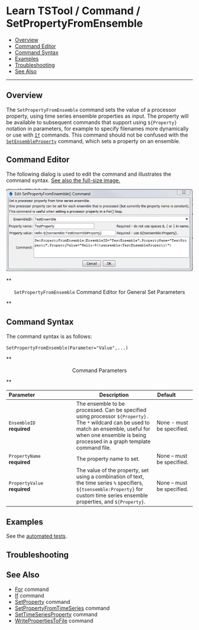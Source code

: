 # Learn TSTool / Command / SetPropertyFromEnsemble #

* [Overview](#overview)
* [Command Editor](#command-editor)
* [Command Syntax](#command-syntax)
* [Examples](#examples)
* [Troubleshooting](#troubleshooting)
* [See Also](#see-also)

-------------------------

## Overview ##

The `SetPropertyFromEnsemble` command sets the value of a processor property,
using time series ensemble properties as input.
The property will be available to subsequent commands that support using `${Property}` notation in parameters,
for example to specify filenames more dynamically or use with [`If`](../If/If) commands.
This command should not be confused with the [`SetEnsembleProperty`](../SetEnsembleProperty/SetEnsembleProperty) command,
which sets a property on an ensemble.

## Command Editor ##

The following dialog is used to edit the command and illustrates the command syntax.
<a href="../SetPropertyFromEnsemble.png">See also the full-size image.</a>

![SetPropertyFromEnsemble](SetPropertyFromEnsemble.png)

**<p style="text-align: center;">
`SetPropertyFromEnsemble` Command Editor for General Set Parameters
</p>**

## Command Syntax ##

The command syntax is as follows:

```text
SetPropertyFromEnsemble(Parameter="Value",...)
```
**<p style="text-align: center;">
Command Parameters
</p>**

| **Parameter**&nbsp;&nbsp;&nbsp;&nbsp;&nbsp;&nbsp;&nbsp;&nbsp;&nbsp;&nbsp;&nbsp;&nbsp;&nbsp;&nbsp;&nbsp;&nbsp;&nbsp;&nbsp;&nbsp;&nbsp;&nbsp;&nbsp;&nbsp;&nbsp;&nbsp;&nbsp; | **Description** | **Default**&nbsp;&nbsp;&nbsp;&nbsp;&nbsp;&nbsp;&nbsp;&nbsp;&nbsp;&nbsp; |
| --------------|-----------------|----------------- |
|`EnsembleID`<br>**required**|The ensemble to be processed.  Can be specified using processor `${Property}.`  The `*` wildcard can be used to match an ensemble, useful for when one ensemble is being processed in a graph template command file.|None - must be specified.|
|`PropertyName`<br>**required**|The property name to set.|None – must be specified.|
|`PropertyValue`<br>**required**|The value of the property, set using a combination of text, the time series `%` specifiers, `${tsensemble:Property}` for custom time series ensemble properties, and `${Property}`.|None – must be specified.|

## Examples ##

See the [automated tests](https://github.com/OpenWaterFoundation/cdss-app-tstool-test/tree/master/test/regression/commands/general/SetPropertyFromEnsemble).

## Troubleshooting ##

## See Also ##

* [For](../For/For) command
* [If](../If/If) command
* [SetProperty](../SetProperty/SetProperty) command
* [SetPropertyFromTimeSeries](../SetPropertyFromTimeSeries/SetPropertyFromTimeSeries) command
* [SetTimeSeriesProperty](../SetTimeSeriesProperty/SetTimeSeriesProperty) command
* [WritePropertiesToFile](../WritePropertiesToFile/WritePropertiesToFile) command
